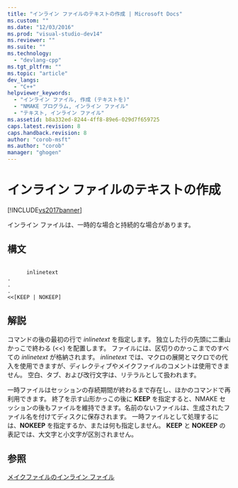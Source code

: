 ```yaml
---
title: "インライン ファイルのテキストの作成 | Microsoft Docs"
ms.custom: ""
ms.date: "12/03/2016"
ms.prod: "visual-studio-dev14"
ms.reviewer: ""
ms.suite: ""
ms.technology: 
  - "devlang-cpp"
ms.tgt_pltfrm: ""
ms.topic: "article"
dev_langs: 
  - "C++"
helpviewer_keywords: 
  - "インライン ファイル, 作成 (テキストを)"
  - "NMAKE プログラム, インライン ファイル"
  - "テキスト, インライン ファイル"
ms.assetid: b8a332ed-8244-4ff8-89e6-029d7f659725
caps.latest.revision: 8
caps.handback.revision: 8
author: "corob-msft"
ms.author: "corob"
manager: "ghogen"
---
```

# インライン ファイルのテキストの作成
[!INCLUDE[vs2017banner](../assembler/inline/includes/vs2017banner.md)]

インライン ファイルは、一時的な場合と持続的な場合があります。  
  
## 構文  
  
```  
  
      inlinetext  
.  
.  
.  
<<[KEEP | NOKEEP]  
```  
  
## 解説  
 コマンドの後の最初の行で *inlinetext* を指定します。  独立した行の先頭に二重山かっこで終わる \(\<\<\) を配置します。  ファイルには、区切りのかっこまでのすべての *inlinetext* が格納されます。  *inlinetext* では、マクロの展開とマクロでの代入を使用できますが、ディレクティブやメイクファイルのコメントは使用できません。  空白、タブ、および改行文字は、リテラルとして扱われます。  
  
 一時ファイルはセッションの存続期間が終わるまで存在し、ほかのコマンドで再利用できます。  終了を示す山形かっこの後に **KEEP** を指定すると、NMAKE セッションの後もファイルを維持できます。名前のないファイルは、生成されたファイル名を付けてディスクに保存されます。  一時ファイルとして処理するには、**NOKEEP** を指定するか、または何も指定しません。  **KEEP** と **NOKEEP** の表記では、大文字と小文字が区別されません。  
  
## 参照  
 [メイクファイルのインライン ファイル](../build/inline-files-in-a-makefile.md)